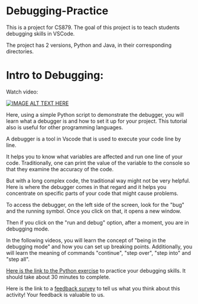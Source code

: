 # Debugging-Practice

This is a project for CS879. The goal of this project is to teach students debugging skills in VSCode.

The project has 2 versions, Python and Java, in their corresponding directories.

# Intro to Debugging:
Watch video:

[![IMAGE ALT TEXT HERE](https://img.youtube.com/vi/4Zfbp7QbRfA/0.jpg)](https://youtu.be/4Zfbp7QbRfA)

Here, using a simple Python script to demonstrate the debugger, you will learn what a debugger is and how to set it up for your project. This tutorial also is useful for other programming languages.

A debugger is a tool in Vscode that is used to execute your code line by line.

It helps you to know what variables are affected and run one line of your code. Traditionally, one can print the value of the variable to the console so that they examine the accuracy of the code.

But with a long complex code, the traditional way might not be very helpful. Here is where the debugger comes in that regard and it helps you concentrate on specific parts of your code that might cause problems.

To access the debugger, on the left side of the screen, look for the "bug" and the running symbol. Once you click on that, it opens a new window.

Then if you click on the "run and debug" option, after a moment, you are in debugging mode.

In the following videos, you will learn the concept of "being in the debugging mode" and how you can set up breaking points. Additionally, you will learn the meaning of commands "continue",  "step over",  "step into" and "step all".

[Here is the link to the Python exercise](https://docs.google.com/document/d/19LYyjmFTa6E4lpxX-TTJ6gPrdu4rs0CPuxoHGVHuay0/edit?usp=sharing) to practice your debugging skills. It should take about 30 minutes to complete. 

Here is the link to a [feedback survey](https://forms.gle/LGsq5BGE6tH5HfTBA) to tell us what you think about this activity! Your feedback is valuable to us.
